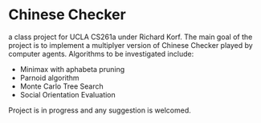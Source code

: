 Chinese Checker
=======
a class project for UCLA CS261a under Richard Korf.
The main goal of the project is to implement a multiplyer version of Chinese Checker played by computer agents.
Algorithms to be investigated include:
* Minimax with aphabeta pruning
* Parnoid algorithm
* Monte Carlo Tree Search
* Social Orientation Evaluation

Project is in progress and any suggestion is welcomed.
